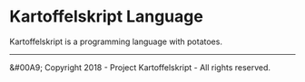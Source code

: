# Kartoffelskript Language

Kartoffelskript is a programming language with potatoes.

---

&#00A9; Copyright 2018 - Project Kartoffelskript - All rights reserved.

